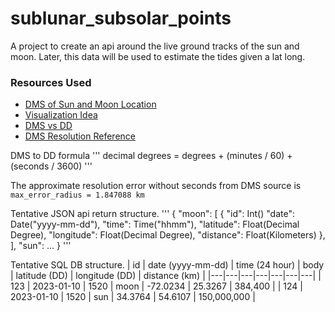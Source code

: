 # sublunar_subsolar_points
A project to create an api around the live ground tracks of the sun and moon. Later, this data will be used to estimate the tides given a lat long.

### Resources Used
* [DMS of Sun and Moon Location]()
* [Visualization Idea]()
* [DMS vs DD]()
* [DMS Resolution Reference]()

DMS to DD formula
'''
decimal degrees = degrees + (minutes / 60) + (seconds / 3600)
'''

The approximate resolution error without seconds from DMS source is `max_error_radius = 1.847088 km`

Tentative JSON api return structure.
'''
{
	"moon":
		[
			{
				"id":        Int()
				"date":      Date("yyyy-mm-dd"),
				"time":      Time("hhmm"),
				"latitude":  Float(Decimal Degree),
				"longitude": Float(Decimal Degree),
				"distance":  Float(Kilometers)
			},
		],
	"sun": ...
}
'''

Tentative SQL DB structure.
| id | date (yyyy-mm-dd) | time (24 hour) | body | latitude (DD) | longitude (DD) | distance (km) |
|---|---|---|---|---|---|---|
| 123 | 2023-01-10 | 1520 | moon | -72.0234 | 25.3267 | 384,400 |
| 124 | 2023-01-10 | 1520 | sun | 34.3764 | 54.6107 | 150,000,000 |
